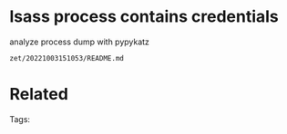 # lsass process contains credentials
analyze process dump with pypykatz

` zet/20221003151053/README.md `

# Related


Tags:

    
